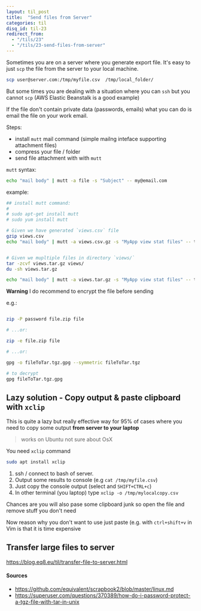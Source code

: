```yaml
---
layout: til_post
title:  "Send files from Server"
categories: til
disq_id: til-23
redirect_from:
  - "/tils/23"
  - "/tils/23-send-files-from-server"
---
```



Sometimes you are on a server where you generate export file. It's easy
to just `scp` the file from the server to your local machine.

```bash
scp user@server.com:/tmp/myfile.csv  /tmp/local_folder/
```

But some times you are dealing
with a situation where you can `ssh` but you cannot `scp`
(AWS Elastic Beanstalk is a good example)

If the file don't contain private data (passwords, emails) what you can do is email
the file on your work email.

Steps:

* install `mutt` mail command (simple mailng inteface supporting
attachment files)
* compress your file / folder
* send file attachment with  with `mutt`

`mutt` syntax:

```bash
echo "mail body" | mutt -a file -s "Subject" -- my@email.com
```

example:


```bash
## install mutt command:
#
# sudo apt-get install mutt
# sudo yum install mutt

# Given we have generated `views.csv` file
gzip views.csv
echo "mail body" | mutt -a views.csv.gz -s "MyApp view stat files" -- tomas@eeeeeeeeeeeeq.ee


# Given we mupltiple files in directory `views/`
tar -zcvf views.tar.gz views/
du -sh views.tar.gz

echo "mail body" | mutt -a views.tar.gz -s "MyApp view stat files" -- tomas@eeeeeeeeeeeeq.ee
```


**Warning** I do recommend to encrypt the file before sending 

e.g.:

```bash

zip -P password file.zip file

# ...or:

zip -e file.zip file

# ...or:

gpg -o fileToTar.tgz.gpg --symmetric fileToTar.tgz

# to decrypt
gpg fileToTar.tgz.gpg
```

## Lazy solution - Copy output & paste clipboard with `xclip`

This is quite a lazy but really effective way for 95% of cases where you
need to copy some output **from server to your laptop**

> works on Ubuntu not sure about OsX

You need `xclip` command

```bash
sudo apt install xclip
```

1.  ssh / connect to bash of server.
2. Output some results to console (e.g `cat /tmp/myfile.csv`)
3. Just copy the console output (select and `SHIFT+CTRL+c`)
4. In other terminal (you laptop) type `xclip -o /tmp/mylocalcopy.csv`

Chances are you will also pase some clipboard junk so open the file and remove stuff you don't need

Now reason why you don't want to use just paste (e.g. with `ctrl+shift+v` in Vim is that it is time expensive

## Transfer large files to server

<https://blog.eq8.eu/til/transfer-file-to-server.html>

#### Sources

* <https://github.com/equivalent/scrapbook2/blob/master/linux.md>
* <https://superuser.com/questions/370389/how-do-i-password-protect-a-tgz-file-with-tar-in-unix>

